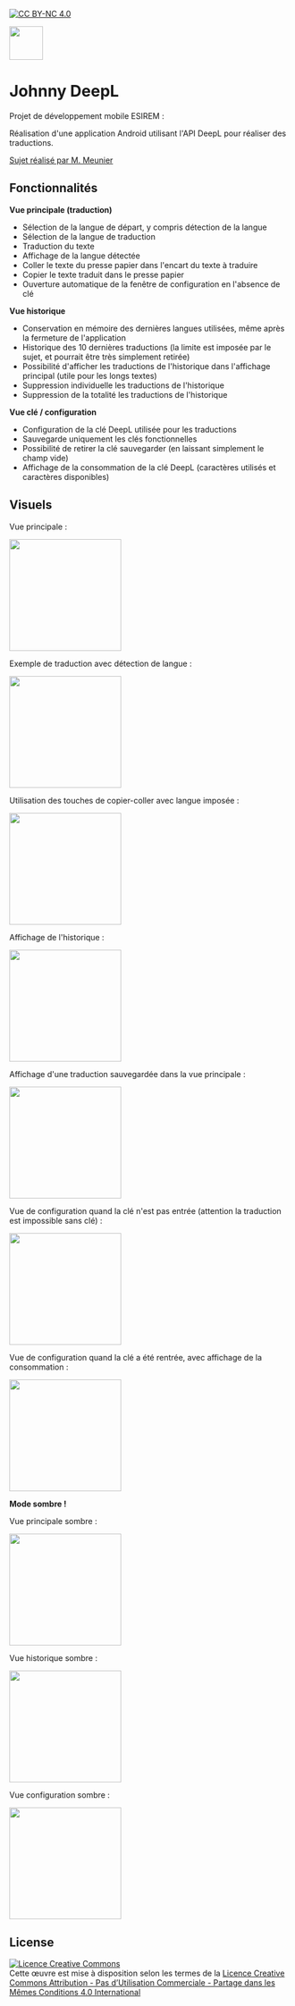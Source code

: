 [![CC BY-NC 4.0][cc-by-nc-shield]][cc-by-nc]

<img src="/images/icone.png" width="60" />

# Johnny DeepL


Projet de développement mobile ESIREM :

Réalisation d'une application Android utilisant l'API DeepL pour réaliser des traductions.

[Sujet réalisé par M. Meunier](https://www.lamarmotte.info/wp-content/uploads/2023/01/Projet-Android-2023.pdf)


## Fonctionnalités

**Vue principale (traduction)**
* Sélection de la langue de départ, y compris détection de la langue
* Sélection de la langue de traduction
* Traduction du texte
* Affichage de la langue détectée
* Coller le texte du presse papier dans l'encart du texte à traduire
* Copier le texte traduit dans le presse papier
* Ouverture automatique de la fenêtre de configuration en l'absence de clé

**Vue historique**
* Conservation en mémoire des dernières langues utilisées, même après la fermeture de l'application
* Historique des 10 dernières traductions (la limite est imposée par le sujet, et pourrait être très simplement retirée)
* Possibilité d'afficher les traductions de l'historique dans l'affichage principal (utile pour les longs textes)
* Suppression individuelle les traductions de l'historique
* Suppression de la totalité les traductions de l'historique

**Vue clé / configuration**
* Configuration de la clé DeepL utilisée pour les traductions
* Sauvegarde uniquement les clés fonctionnelles
* Possibilité de retirer la clé sauvegarder (en laissant simplement le champ vide)
* Affichage de la consommation de la clé DeepL (caractères utilisés et caractères disponibles)

## Visuels

Vue principale :

<img src="/images/vue_trad_1.jpg" width="200" />

Exemple de traduction avec détection de langue :

<img src="/images/vue_trad_2.jpg" width="200" />

Utilisation des touches de copier-coller avec langue imposée :

<img src="/images/vue_trad_3.jpg" width="200" />

Affichage de l'historique :

<img src="/images/vue_hist.jpg" width="200" />

Affichage d'une traduction sauvegardée dans la vue principale :

<img src="/images/vue_trad_charg.jpg" width="200" />

Vue de configuration quand la clé n'est pas entrée (attention la traduction est impossible sans clé) :

<img src="/images/vue_cle_1.jpg" width="200" />

Vue de configuration quand la clé a été rentrée, avec affichage de la consommation :

<img src="/images/vue_cle_2.jpg" width="200" />

**Mode sombre !**

Vue principale sombre :

<img src="/images/vue_trad_sombre.jpg" width="200" />

Vue historique sombre :

<img src="/images/vue_hist_sombre.jpg" width="200" />

Vue configuration sombre :

<img src="/images/vue_cle_sombre.jpg" width="200" />



## License

<a rel="license" href="http://creativecommons.org/licenses/by-nc-sa/4.0/"><img alt="Licence Creative Commons" style="border-width:0" src="https://i.creativecommons.org/l/by-nc-sa/4.0/88x31.png" /></a><br />Cette œuvre est mise à disposition selon les termes de la <a rel="license" href="http://creativecommons.org/licenses/by-nc-sa/4.0/">Licence Creative Commons Attribution - Pas d’Utilisation Commerciale - Partage dans les Mêmes Conditions 4.0 International</a>


[cc-by-nc]: http://creativecommons.org/licenses/by-nc-sa/4.0/
[cc-by-nc-image]: https://licensebuttons.net/l/by-nc-sa/4.0/88x31.png
[cc-by-nc-shield]: https://img.shields.io/badge/License-CC%20BY--NC--SA%204.0-lightgrey.svg


